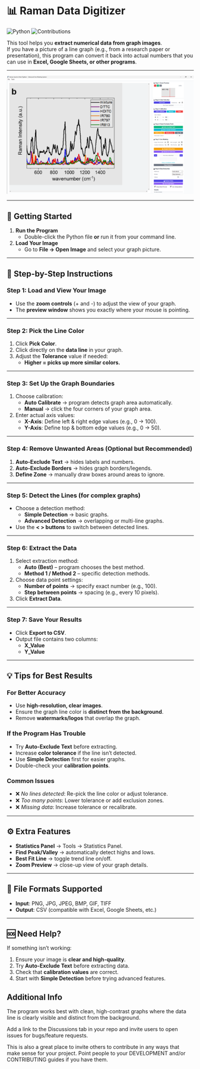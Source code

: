 # 📊 Raman Data Digitizer  

![Python](https://img.shields.io/badge/Python-3.9%2B-blue)
![Contributions](https://img.shields.io/badge/Contributions-Welcome-orange)  

This tool helps you **extract numerical data from graph images**.  
If you have a picture of a line graph (e.g., from a research paper or presentation), this program can convert it back into actual numbers that you can use in **Excel, Google Sheets, or other programs**.  

---

![Software Picture](images/softwareDemoImg.png)

---

## 🚀 Getting Started  

1. **Run the Program**  
   - Double-click the Python file **or** run it from your command line.  
2. **Load Your Image**  
   - Go to **File → Open Image** and select your graph picture.  

---

## 📝 Step-by-Step Instructions  

### **Step 1: Load and View Your Image**  
- Use the **zoom controls** (+ and -) to adjust the view of your graph.  
- The **preview window** shows you exactly where your mouse is pointing.  

---

### **Step 2: Pick the Line Color**  
1. Click **Pick Color**.  
2. Click directly on the **data line** in your graph.  
3. Adjust the **Tolerance** value if needed:  
   - **Higher = picks up more similar colors.**  

---

### **Step 3: Set Up the Graph Boundaries**  
1. Choose calibration:  
   - **Auto Calibrate** → program detects graph area automatically.  
   - **Manual** → click the four corners of your graph area.  
2. Enter actual axis values:  
   - **X-Axis**: Define left & right edge values (e.g., 0 → 100).  
   - **Y-Axis**: Define top & bottom edge values (e.g., 0 → 50).  

---

### **Step 4: Remove Unwanted Areas (Optional but Recommended)**  
1. **Auto-Exclude Text** → hides labels and numbers.  
2. **Auto-Exclude Borders** → hides graph borders/legends.  
3. **Define Zone** → manually draw boxes around areas to ignore.  

---

### **Step 5: Detect the Lines (for complex graphs)**  
- Choose a detection method:  
  - **Simple Detection** → basic graphs.  
  - **Advanced Detection** → overlapping or multi-line graphs.  
- Use the **< > buttons** to switch between detected lines.  

---

### **Step 6: Extract the Data**  
1. Select extraction method:  
   - **Auto (Best)** – program chooses the best method.  
   - **Method 1 / Method 2** – specific detection methods.  
2. Choose data point settings:  
   - **Number of points** → specify exact number (e.g., 100).  
   - **Step between points** → spacing (e.g., every 10 pixels).  
3. Click **Extract Data**.  

---

### **Step 7: Save Your Results**  
- Click **Export to CSV**.  
- Output file contains two columns:  
  - **X_Value**  
  - **Y_Value**  

---

## 💡 Tips for Best Results  

### **For Better Accuracy**  
- Use **high-resolution, clear images**.  
- Ensure the graph line color is **distinct from the background**.  
- Remove **watermarks/logos** that overlap the graph.  

### **If the Program Has Trouble**  
- Try **Auto-Exclude Text** before extracting.  
- Increase **color tolerance** if the line isn’t detected.  
- Use **Simple Detection** first for easier graphs.  
- Double-check your **calibration points**.  

### **Common Issues**  
- ❌ *No lines detected*: Re-pick the line color or adjust tolerance.  
- ❌ *Too many points*: Lower tolerance or add exclusion zones.  
- ❌ *Missing data*: Increase tolerance or recalibrate.  

---

## ⚙️ Extra Features  
- **Statistics Panel** → Tools → Statistics Panel.  
- **Find Peak/Valley** → automatically detect highs and lows.  
- **Best Fit Line** → toggle trend line on/off.  
- **Zoom Preview** → close-up view of your graph details.  

---

## 📂 File Formats Supported  
- **Input**: PNG, JPG, JPEG, BMP, GIF, TIFF  
- **Output**: CSV (compatible with Excel, Google Sheets, etc.)  

---

## 🆘 Need Help?  
If something isn’t working:  
1. Ensure your image is **clear and high-quality**.  
2. Try **Auto-Exclude Text** before extracting data.  
3. Check that **calibration values** are correct.
4. Start with **Simple Detection** before trying advanced features.

## Additional Info 
The program works best with clean, high-contrast graphs where the data line is clearly visible and distinct from the background.

Add a link to the Discussions tab in your repo and invite users to open issues for bugs/feature requests.

This is also a great place to invite others to contribute in any ways that make sense for your project. Point people to your DEVELOPMENT and/or CONTRIBUTING guides if you have them.
